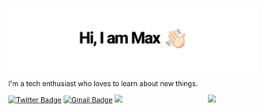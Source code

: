 ![Header image](https://github.com/MassimilianoSartore/MassimilianoSartore/blob/master/Assets/logo.png)

I'm a tech enthusiast who loves to learn about new things. 

<img align='right' src='https://media.giphy.com/media/bcKmIWkUMCjVm/giphy.gif' width='100"'>


[![Twitter Badge](https://img.shields.io/badge/Follow-SwayWasTaken-lightgrey?logo=twitter&style=minimal&link=https://twitter.com/swaywastaken)](https://twitter.com/swaywastaken)
[![Gmail Badge](https://img.shields.io/badge/-massimiliano.sartore@protonmail.com-d14836?style=flat-rounded&logo=Gmail&logoColor=white&link=mailto:massimiliano.sartore@protonmail.com)](mailto:massimiliano.sartore@protonmail.com)
![](https://github-readme-stats.vercel.app/api?username=MassimilianoSartore&show_icons=true&theme=dark)
